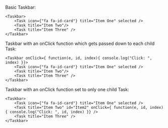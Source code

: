 Basic Taskbar:
	
	<Taskbar>
		<Task icon={"fa fa-id-card"} title="Item One" selected />
		<Task title="Item Two"/>
		<Task title="Item Three" />
	</Taskbar>

Taskbar with an onClick function which gets passed down to each child Task:
	
	<Taskbar onClick={ function(e, id, index){ console.log("Click: ", index) }}>
		<Task icon={"fa fa-id-card"} title="Item One" selected />
		<Task title="Item Two"/>
		<Task title="Item Three" />
	</Taskbar>

Taskbar with an onClick function set to only one child Task:
	
	<Taskbar>
		<Task icon={"fa fa-id-card"} title="Item One" selected />
		<Task title="Item Two" id="Item2" onClick={ function(e, id, index){ console.log("Click: ", id, index) }} />
		<Task title="Item Three" />
	</Taskbar>